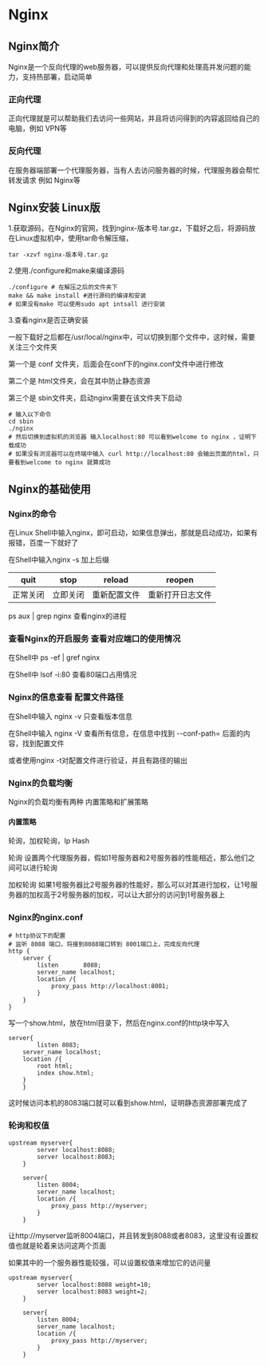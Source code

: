 # Nginx

## Nginx简介

Nginx是一个反向代理的web服务器，可以提供反向代理和处理高并发问题的能力，支持热部署，启动简单

### 正向代理

正向代理就是可以帮助我们去访问一些网站，并且将访问得到的内容返回给自己的电脑，例如 VPN等



### 反向代理

在服务器端部署一个代理服务器，当有人去访问服务器的时候，代理服务器会帮忙转发请求 例如 Nginx等

## Nginx安装 Linux版

1.获取源码，在Nginx的官网，找到nginx-版本号.tar.gz，下载好之后，将源码放在Linux虚拟机中，使用tar命令解压缩，

```shell
tar -xzvf nginx-版本号.tar.gz
```

2.使用./configure和make来编译源码

```sjell
./configure # 在解压之后的文件夹下
make && make install #进行源码的编译和安装
# 如果没有make 可以使用sudo apt intsall 进行安装
```

3.查看nginx是否正确安装

一般下载好之后都在/usr/local/nginx中，可以切换到那个文件中，这时候，需要关注三个文件夹

第一个是 conf 文件夹，后面会在conf下的nginx.conf文件中进行修改

第二个是 html文件夹，会在其中防止静态资源

第三个是 sbin文件夹，启动nginx需要在该文件夹下启动

```shell
# 输入以下命令
cd sbin
./nginx
# 然后切换到虚拟机的浏览器 输入localhost:80 可以看到welcome to nginx ，证明下载成功
# 如果没有浏览器可以在终端中输入 curl http://localhost:80 会输出页面的html，只要看到welcome to nginx 就算成功
```



## Nginx的基础使用

### Nginx的命令

在Linux Shell中输入nginx，即可启动，如果信息弹出，那就是启动成功，如果有报错，百度一下就好了

在Shell中输入nginx -s 加上后缀

| quit     | stop     | reload       | reopen           |
| -------- | -------- | ------------ | ---------------- |
| 正常关闭 | 立即关闭 | 重新配置文件 | 重新打开日志文件 |

ps aux | grep nginx 查看nginx的进程

### 查看Nginx的开启服务  查看对应端口的使用情况

在Shell中 ps -ef | gref nginx

在Shell中 lsof -i:80 查看80端口占用情况

### Nginx的信息查看  配置文件路径

在Shell中输入 nginx -v 只查看版本信息

在Shell中输入 nginx -V 查看所有信息，在信息中找到 --conf-path= 后面的内容，找到配置文件

或者使用nginx -t对配置文件进行验证，并且有路径的输出

### Nginx的负载均衡

Nginx的负载均衡有两种 内置策略和扩展策略

#### 内置策略

轮询，加权轮询，Ip Hash

轮询 设置两个代理服务器，假如1号服务器和2号服务器的性能相近，那么他们之间可以进行轮询

加权轮询 如果1号服务器比2号服务器的性能好，那么可以对其进行加权，让1号服务器的加权高于2号服务器的加权，可以让大部分的访问到1号服务器上

### Nginx的nginx.conf


```nginx
# http协议下的配置
# 监听 8088 端口，将接到8088端口转到 8001端口上，完成反向代理
http {
	server {
        listen       8088;
        server_name localhost;
        location /{
            proxy_pass http://localhost:8001;
        }
    }
}
```


写一个show.html，放在html目录下，然后在nginx.conf的http块中写入

```nginx
server{
        listen 8083;
	server_name localhost;
	location /{ 
		root html;
		index show.html;
	}
    }

```

这时候访问本机的8083端口就可以看到show.html，证明静态资源部署完成了

### 轮询和权值

```nginx
upstream myserver{
		server localhost:8088;
		server localhost:8083;
	}
	
	server{
		listen 8004;
		server_name localhost;
		location /{
			proxy_pass http://myserver;
		}
	}

```

让http://myserver监听8004端口，并且转发到8088或者8083，这里没有设置权值也就是轮着来访问这两个页面

如果其中的一个服务器性能较强，可以设置权值来增加它的访问量

```nginx
upstream myserver{
		server localhost:8088 weight=10;
		server localhost:8083 weight=2;
	}
	
	server{
		listen 8004;
		server_name localhost;
		location /{
			proxy_pass http://myserver;
		}
	}
```

